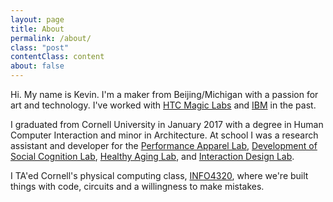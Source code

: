```yaml
---
layout: page
title: About
permalink: /about/
class: "post"
contentClass: content
about: false
---
```




Hi. My name is Kevin. I'm a maker from Beijing/Michigan with a passion for art and technology. I've worked with [HTC Magic Labs](http://gizmodo.com/5053464/htcs-magic-labs/) and
[IBM](http://www.ibm.com/design/) in the past.

I graduated from Cornell University in January 2017 with a degree in Human Computer Interaction and minor in Architecture. At school I was a research assistant and developer for the [Performance Apparel Lab](http://performancewear.human.cornell.edu/), [Development of Social Cognition Lab](http://dsclab.cornell.edu/), [Healthy Aging Lab](http://www.human.cornell.edu/hd/healthyaging/), and [Interaction Design Lab](http://idl.cornell.edu/).

I TA'ed Cornell's physical computing class, [INFO4320](http://www.cornell.edu/video/rapid-prototyping-students-demo-inventions-sciencenter), where we're built things with code, circuits and a willingness to make mistakes.


